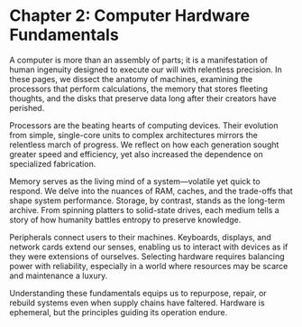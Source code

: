# Chapter 2: Computer Hardware Fundamentals

A computer is more than an assembly of parts; it is a manifestation of human ingenuity designed to execute our will with relentless precision. In these pages, we dissect the anatomy of machines, examining the processors that perform calculations, the memory that stores fleeting thoughts, and the disks that preserve data long after their creators have perished.

Processors are the beating hearts of computing devices. Their evolution from simple, single-core units to complex architectures mirrors the relentless march of progress. We reflect on how each generation sought greater speed and efficiency, yet also increased the dependence on specialized fabrication.

Memory serves as the living mind of a system—volatile yet quick to respond. We delve into the nuances of RAM, caches, and the trade-offs that shape system performance. Storage, by contrast, stands as the long-term archive. From spinning platters to solid-state drives, each medium tells a story of how humanity battles entropy to preserve knowledge.

Peripherals connect users to their machines. Keyboards, displays, and network cards extend our senses, enabling us to interact with devices as if they were extensions of ourselves. Selecting hardware requires balancing power with reliability, especially in a world where resources may be scarce and maintenance a luxury.

Understanding these fundamentals equips us to repurpose, repair, or rebuild systems even when supply chains have faltered. Hardware is ephemeral, but the principles guiding its operation endure.
